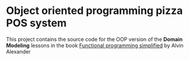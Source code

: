 # Object oriented programming pizza POS system

This project contains the source code for the OOP version of the **Domain Modeling** lessons in the book [Functional programming simplified](https://alvinalexander.gumroad.com/l/lfpis) by Alvin Alexander